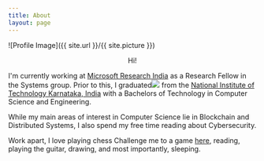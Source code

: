 ```yaml
---
title: About
layout: page
---
```

![Profile Image]({{ site.url }}/{{ site.picture }})

<div style="text-align:center;">
<span>Hi!</span>
</div>


<p>I'm currently working at <a href="https://www.microsoft.com/en-us/research/lab/microsoft-research-india/">Microsoft Research India</a> as a Research Fellow in the Systems group. Prior to this, I <a id="graduated">graduated<img src="../assets/images/minions.gif"></a> from the <a href="https://www.nitk.ac.in/">National Institute of Technology Karnataka, India</a> with a Bachelors of Technology in Computer Science and Engineering.</p>

<p>While my main areas of interest in Computer Science lie in Blockchain and Distributed Systems, I also spend my free time reading about Cybersecurity.</p>

<p>Work apart, I love playing <span class="tooltip">chess <span class="tooltiptext">Challenge me to a game <a href="https://lichess.org/@/Samvid25">here</a></span></span>, reading, playing the guitar, drawing, and most importantly, sleeping.</p>
